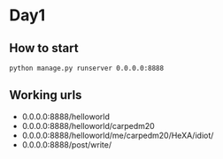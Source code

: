 Day1
====


How to start
------------

	python manage.py runserver 0.0.0.0:8888


Working urls
------------

- 0.0.0.0:8888/helloworld
- 0.0.0.0:8888/helloworld/carpedm20
- 0.0.0.0:8888/helloworld/me/carpedm20/HeXA/idiot/
- 0.0.0.0:8888/post/write/
